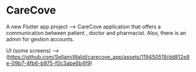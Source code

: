 # CareCove

A new Flutter app project -->  CareCove application that offers a communication between patient , doctor and pharmacist.
Also, there is an admin for gestion accounts.

UI (some screens) --> (https://github.com/SellamiWalid/carecove_app/assets/119450519/dd812e8e-09b7-4fb6-b975-f0c3abe6b4f9)


